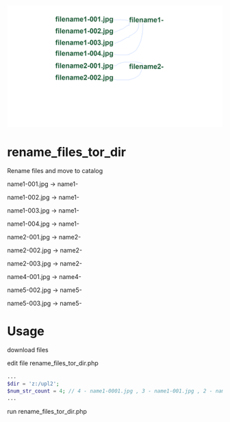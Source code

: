 ![alt text](rename_files_tor_dir.png "Example")

# rename_files_tor_dir

Rename files and move to catalog 

name1-001.jpg -> name1- 

name1-002.jpg -> name1- 

name1-003.jpg -> name1- 

name1-004.jpg -> name1- 

name2-001.jpg -> name2- 

name2-002.jpg -> name2- 

name2-003.jpg -> name2- 

name4-001.jpg -> name4- 

name5-002.jpg -> name5- 

name5-003.jpg -> name5-

# Usage

download files

edit file rename_files_tor_dir.php

```PHP
...
$dir = 'z:/upl2';
$num_str_count = 4; // 4 - name1-0001.jpg , 3 - name1-001.jpg , 2 - name1-01.jpg 
...
```

run rename_files_tor_dir.php
